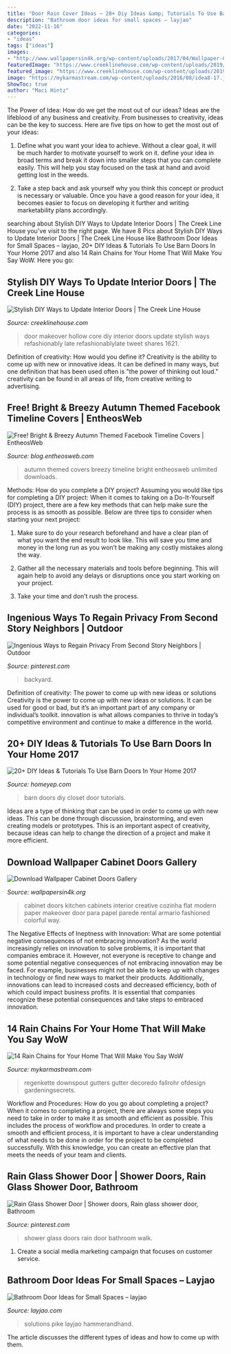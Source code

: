 ```yaml
---
title: "Door Rain Cover Ideas ~ 20+ Diy Ideas &amp; Tutorials To Use Barn Doors In Your Home 2017"
description: "Bathroom door ideas for small spaces – layjao"
date: "2022-11-16"
categories:
- "ideas"
tags: ["ideas"]
images:
- "http://www.wallpapersin4k.org/wp-content/uploads/2017/04/Wallpaper-Cabinet-Doors.jpg"
featuredImage: "https://www.creeklinehouse.com/wp-content/uploads/2019/05/7.jpg"
featured_image: "https://www.creeklinehouse.com/wp-content/uploads/2019/05/7.jpg"
image: "https://mykarmastream.com/wp-content/uploads/2016/08/idea8-17.jpg"
ShowToc: true
author: "Maci Hintz"
---
```



The Power of Idea: How do we get the most out of our ideas?
Ideas are the lifeblood of any business and creativity. From businesses to creativity, ideas can be the key to success. Here are five tips on how to get the most out of your ideas:
1. Define what you want your idea to achieve. Without a clear goal, it will be much harder to motivate yourself to work on it. define your idea in broad terms and break it down into smaller steps that you can complete easily. This will help you stay focused on the task at hand and avoid getting lost in the weeds.

2. Take a step back and ask yourself why you think this concept or product is necessary or valuable. Once you have a good reason for your idea, it becomes easier to focus on developing it further and writing marketability plans accordingly.

	

		
searching about Stylish DIY Ways to Update Interior Doors | The Creek Line House you've visit to the right page. We have 8 Pics about Stylish DIY Ways to Update Interior Doors | The Creek Line House like Bathroom Door Ideas for Small Spaces – layjao, 20+ DIY Ideas &amp; Tutorials To Use Barn Doors In Your Home 2017 and also 14 Rain Chains for Your Home That Will Make You Say WoW. Here you go:
		
    
## Stylish DIY Ways To Update Interior Doors | The Creek Line House

<img loading=lazy src="https://www.creeklinehouse.com/wp-content/uploads/2019/05/7.jpg" onerror="this.onerror=null;this.src='https://tse3.mm.bing.net/th?id=OIP.DSwSoq_zBZKHo-w1PtIs2AHaLH&amp;pid=15.1';" alt="Stylish DIY Ways to Update Interior Doors | The Creek Line House">

_Source: creeklinehouse.com_

>door makeover hollow core diy interior doors update stylish ways refashionably late refashionablylate tweet shares 1621. 

	

Definition of creativity: How would you define it?
Creativity is the ability to come up with new or innovative ideas. It can be defined in many ways, but one definition that has been used often is "the power of thinking out loud." creativity can be found in all areas of life, from creative writing to advertising.

    
## Free! Bright &amp; Breezy Autumn Themed Facebook Timeline Covers | EntheosWeb

<img loading=lazy src="http://blog.entheosweb.com/wp-content/uploads/2012/10/autumn11.jpg" onerror="this.onerror=null;this.src='https://tse2.mm.bing.net/th?id=OIP.MyRQ5dW5atAh0lh6nt6EQgHaCv&amp;pid=15.1';" alt="Free! Bright &amp; Breezy Autumn Themed Facebook Timeline Covers | EntheosWeb">

_Source: blog.entheosweb.com_

>autumn themed covers breezy timeline bright entheosweb unlimited downloads. 

	

Methods: How do you complete a DIY project?
Assuming you would like tips for completing a DIY project: 
When it comes to taking on a Do-It-Yourself (DIY) project, there are a few key methods that can help make sure the process is as smooth as possible. Below are three tips to consider when starting your next project:

1. Make sure to do your research beforehand and have a clear plan of what you want the end result to look like. This will save you time and money in the long run as you won’t be making any costly mistakes along the way.

2. Gather all the necessary materials and tools before beginning. This will again help to avoid any delays or disruptions once you start working on your project.

3. Take your time and don’t rush the process.

    
## Ingenious Ways To Regain Privacy From Second Story Neighbors | Outdoor

<img loading=lazy src="https://i.pinimg.com/736x/1f/67/46/1f6746915b65685aff6200b23a5dfd15.jpg" onerror="this.onerror=null;this.src='https://tse2.mm.bing.net/th?id=OIP.7wHfgye8gWh0szWFJoFZEgHaLD&amp;pid=15.1';" alt="Ingenious Ways to Regain Privacy From Second Story Neighbors | Outdoor">

_Source: pinterest.com_

>backyard. 

	

Definition of creativity: The power to come up with new ideas or solutions
Creativity is the power to come up with new ideas or solutions. It can be used for good or bad, but it’s an important part of any company or individual’s toolkit. innovation is what allows companies to thrive in today’s competitive environment and continue to make a difference in the world.

    
## 20+ DIY Ideas &amp; Tutorials To Use Barn Doors In Your Home 2017

<img loading=lazy src="http://homeyep.com/wp-content/uploads/2017/02/barn-doors-in-home/17-use-barn-doors-in-your-home.jpg" onerror="this.onerror=null;this.src='https://tse2.mm.bing.net/th?id=OIP.IzjvqeYd_2GhKdtFYjcdTQHaLl&amp;pid=15.1';" alt="20+ DIY Ideas &amp; Tutorials To Use Barn Doors In Your Home 2017">

_Source: homeyep.com_

>barn doors diy closet door tutorials. 

	

Ideas are a type of thinking that can be used in order to come up with new ideas. This can be done through discussion, brainstorming, and even creating models or prototypes. This is an important aspect of creativity, because ideas can help to change the direction of a project and make it more efficient.

    
## Download Wallpaper Cabinet Doors Gallery

<img loading=lazy src="http://www.wallpapersin4k.org/wp-content/uploads/2017/04/Wallpaper-Cabinet-Doors.jpg" onerror="this.onerror=null;this.src='https://tse1.mm.bing.net/th?id=OIP.RuSJZCFiHKZh8i8Kz_2n0wHaKH&amp;pid=15.1';" alt="Download Wallpaper Cabinet Doors Gallery">

_Source: wallpapersin4k.org_

>cabinet doors kitchen cabinets interior creative cozinha flat modern paper makeover door para papel parede rental armario fashioned colorful way. 

	

The Negative Effects of Ineptness with Innovation: What are some potential negative consequences of not embracing innovation?
As the world increasingly relies on innovation to solve problems, it is important that companies embrace it. However, not everyone is receptive to change and some potential negative consequences of not embracing innovation may be faced. For example, businesses might not be able to keep up with changes in technology or find new ways to market their products. Additionally, innovations can lead to increased costs and decreased efficiency, both of which could impact business profits. It is essential that companies recognize these potential consequences and take steps to embraced innovation.

    
## 14 Rain Chains For Your Home That Will Make You Say WoW

<img loading=lazy src="https://mykarmastream.com/wp-content/uploads/2016/08/idea8-17.jpg" onerror="this.onerror=null;this.src='https://tse3.mm.bing.net/th?id=OIP.cWcAnVr2GM-9B8HOwJKGowHaJ3&amp;pid=15.1';" alt="14 Rain Chains for Your Home That Will Make You Say WoW">

_Source: mykarmastream.com_

>regenkette downspout gutters gutter decoredo fallrohr ofdesign gardeningsecrets. 

	

Workflow and Procedures: How do you go about completing a project?
When it comes to completing a project, there are always some steps you need to take in order to make it as smooth and efficient as possible. This includes the process of workflow and procedures. In order to create a smooth and efficient process, it is important to have a clear understanding of what needs to be done in order for the project to be completed successfully. With this knowledge, you can create an effective plan that meets the needs of your team and clients.

    
## Rain Glass Shower Door | Shower Doors, Rain Glass Shower Door, Bathroom

<img loading=lazy src="https://i.pinimg.com/736x/f0/2e/c6/f02ec67e0fcd0ea9a73542c1751aec43.jpg" onerror="this.onerror=null;this.src='https://tse1.mm.bing.net/th?id=OIP.PuvyGED9TIY8Hvs84sbOHQHaNK&amp;pid=15.1';" alt="Rain Glass Shower Door | Shower doors, Rain glass shower door, Bathroom">

_Source: pinterest.com_

>shower glass doors rain door bathroom walk. 

	

1. Create a social media marketing campaign that focuses on customer service.

    
## Bathroom Door Ideas For Small Spaces – Layjao

<img loading=lazy src="https://layjao.com/wp-content/uploads/2019/05/5-creative-solutions-for-small-bathrooms-hammer-hand.jpg" onerror="this.onerror=null;this.src='https://tse1.mm.bing.net/th?id=OIP.n02aeFDuzANuwEhbuPXm0AHaK-&amp;pid=15.1';" alt="Bathroom Door Ideas for Small Spaces – layjao">

_Source: layjao.com_

>solutions pike layjao hammerandhand. 

	

The article discusses the different types of ideas and how to come up with them.

